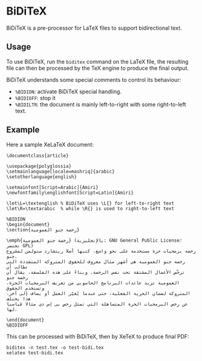 BiDiTeX
=======

BiDiTeX is a pre-processor for LaTeX files to support bidirectional text.

Usage
-----

To use BiDiTeX, run the `biditex` command on the LaTeX file, the resulting file
can then be processed by the TeX engine to produce the final output.

BiDiTeX understands some special comments to control its behaviour:
* `%BIDION`: activate BiDiTeX special handling.
* `%BIDIOFF`: stop it
* `%BIDILTR`: the document is mainly left-to-right with some right-to-left text.

Example
-------

Here a sample XeLaTeX document:

    \documentclass{article}
    
    \usepackage{polyglossia}
    \setmainlanguage[locale=mashriq]{arabic}
    \setotherlanguage{english}
    
    \setmainfont[Script=Arabic]{Amiri}
    \newfontfamily\englishfont[Script=Latin]{Amiri}
    
    \let\L=\textenglish % BiDiTeX uses \L{} for left-to-right text
    \let\R=\textarabic  % while \R{} is used to right-to-left text
    
    %BIDION
    \begin{document}
    \section{رخصة جنو العمومية}
    
    \emph{رخصة جنو العمومية} (بالإنجليزية: GNU General Public License؛ تختصر GPL)
    رخصة برمجيات حرة مستخدمة على نحو واسع، كتبها أصلا ريتشارد ستولمن لمشروع جنو.
    رخصة جنو العمومية هي أشهر مثال معروف للحقوق المتروكة المتشددة التي تطالب أن
    ترخّص الأعمال المشتقة تحت نفس الرخصة، وبناءً على هذه الفلسفة، يقال أن رخصة جنو
    العمومية تزيد عائدات البرنامج الحاسوبي من تعريف البرمجيات الحرة، وتستخدم الحقوق
    المتروكة لضمان الحرية الفعلية، حتى عندما يُغيّر العمل أو يضاف إلى آخر. هذا يختلف
    عن رخص البرمجيات الحرة المتساهلة التي تمثل رخص بي إس دي مثالا قياسيا لها.
    
    \end{document}
    %BIDIOFF

This can be processed with BiDiTeX, then by XeTeX to produce final PDF:

    biditex -n test.tex -o test-bidi.tex
    xelatex test-bidi.tex

